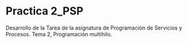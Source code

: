 # Practica 2_PSP

Desarrollo de la Tarea de la asignatura de Programación de Servicios y Procesos. Tema 2, Programación multihilo.
